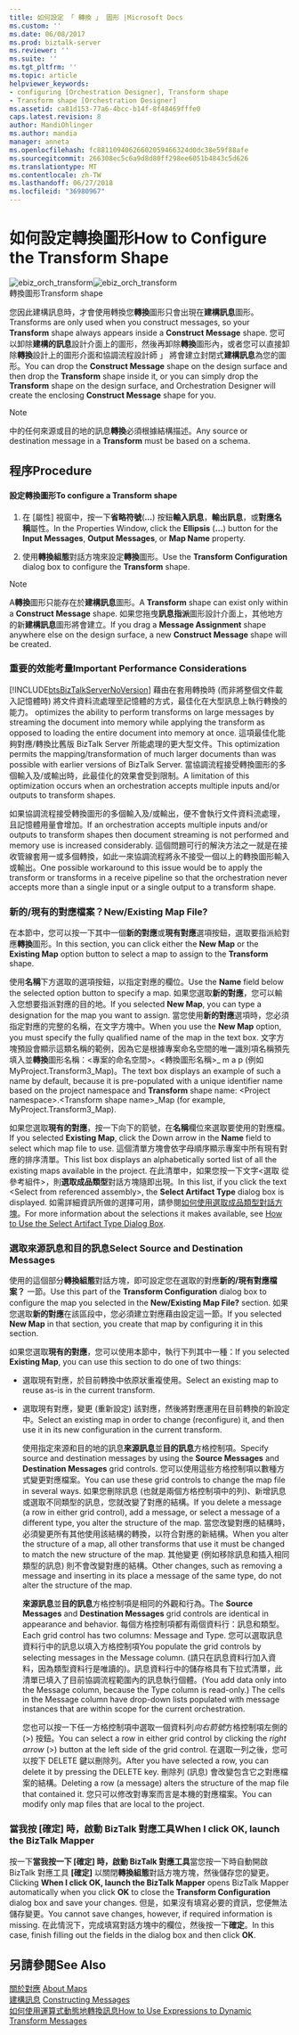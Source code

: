 ```yaml
---
title: 如何設定 「 轉換 」 圖形 |Microsoft Docs
ms.custom: ''
ms.date: 06/08/2017
ms.prod: biztalk-server
ms.reviewer: ''
ms.suite: ''
ms.tgt_pltfrm: ''
ms.topic: article
helpviewer_keywords:
- configuring [Orchestration Designer], Transform shape
- Transform shape [Orchestration Designer]
ms.assetid: ca81d153-77a6-4bcc-b14f-8f48469fffe0
caps.latest.revision: 8
author: MandiOhlinger
ms.author: mandia
manager: anneta
ms.openlocfilehash: fc88110940626602059466324d0dc38e59f88afe
ms.sourcegitcommit: 266308ec5c6a9d8d80ff298ee6051b4843c5d626
ms.translationtype: MT
ms.contentlocale: zh-TW
ms.lasthandoff: 06/27/2018
ms.locfileid: "36980967"
---
```

# <a name="how-to-configure-the-transform-shape"></a><span data-ttu-id="d8f59-102">如何設定轉換圖形</span><span class="sxs-lookup"><span data-stu-id="d8f59-102">How to Configure the Transform Shape</span></span>
<span data-ttu-id="d8f59-103">![](../core/media/ebiz-orch-transform.gif "ebiz_orch_transform")</span><span class="sxs-lookup"><span data-stu-id="d8f59-103">![](../core/media/ebiz-orch-transform.gif "ebiz_orch_transform")</span></span>  
<span data-ttu-id="d8f59-104">轉換圖形</span><span class="sxs-lookup"><span data-stu-id="d8f59-104">Transform shape</span></span>  
  
 <span data-ttu-id="d8f59-105">您因此建構訊息時，才會使用轉換您**轉換**圖形只會出現在**建構訊息**圖形。</span><span class="sxs-lookup"><span data-stu-id="d8f59-105">Transforms are only used when you construct messages, so your **Transform** shape always appears inside a **Construct Message** shape.</span></span> <span data-ttu-id="d8f59-106">您可以卸除**建構的訊息**設計介面上的圖形，然後再卸除**轉換**圖形內，或者您可以直接卸除**轉換**設計上的圖形介面和協調流程設計師 」 將會建立封閉式**建構訊息**為您的圖形。</span><span class="sxs-lookup"><span data-stu-id="d8f59-106">You can drop the **Construct Message** shape on the design surface and then drop the **Transform** shape inside it, or you can simply drop the **Transform** shape on the design surface, and Orchestration Designer will create the enclosing **Construct Message** shape for you.</span></span>  
  
> [!NOTE]
>  <span data-ttu-id="d8f59-107">中的任何來源或目的地的訊息**轉換**必須根據結構描述。</span><span class="sxs-lookup"><span data-stu-id="d8f59-107">Any source or destination message in a **Transform** must be based on a schema.</span></span>  
  
## <a name="procedure"></a><span data-ttu-id="d8f59-108">程序</span><span class="sxs-lookup"><span data-stu-id="d8f59-108">Procedure</span></span>  
  
#### <a name="to-configure-a-transform-shape"></a><span data-ttu-id="d8f59-109">設定轉換圖形</span><span class="sxs-lookup"><span data-stu-id="d8f59-109">To configure a Transform shape</span></span>  
  
1.  <span data-ttu-id="d8f59-110">在 [屬性] 視窗中，按一下**省略符號**(**...**) 按鈕**輸入訊息**，**輸出訊息**，或**對應名稱**屬性。</span><span class="sxs-lookup"><span data-stu-id="d8f59-110">In the Properties Window, click the **Ellipsis** (**...**) button for the **Input Messages**, **Output Messages**, or **Map Name** property.</span></span>  
  
2.  <span data-ttu-id="d8f59-111">使用**轉換組態**對話方塊來設定**轉換**圖形。</span><span class="sxs-lookup"><span data-stu-id="d8f59-111">Use the **Transform Configuration** dialog box to configure the **Transform** shape.</span></span>  
  
> [!NOTE]
>  <span data-ttu-id="d8f59-112">A**轉換**圖形只能存在於**建構訊息**圖形。</span><span class="sxs-lookup"><span data-stu-id="d8f59-112">A **Transform** shape can exist only within a **Construct Message** shape.</span></span> <span data-ttu-id="d8f59-113">如果您拖曳**訊息指派**圖形設計介面上，其他地方的新**建構訊息**圖形將會建立。</span><span class="sxs-lookup"><span data-stu-id="d8f59-113">If you drag a **Message Assignment** shape anywhere else on the design surface, a new **Construct Message** shape will be created.</span></span>  
  
### <a name="important-performance-considerations"></a><span data-ttu-id="d8f59-114">重要的效能考量</span><span class="sxs-lookup"><span data-stu-id="d8f59-114">Important Performance Considerations</span></span>  
 [!INCLUDE[btsBizTalkServerNoVersion](../includes/btsbiztalkservernoversion-md.md)]<span data-ttu-id="d8f59-115"> 藉由在套用轉換時 (而非將整個文件載入記憶體時) 將文件資料流處理至記憶體的方式，最佳化在大型訊息上執行轉換的能力。</span><span class="sxs-lookup"><span data-stu-id="d8f59-115"> optimizes the ability to perform transforms on large messages by streaming the document into memory while applying the transform as opposed to loading the entire document into memory at once.</span></span> <span data-ttu-id="d8f59-116">這項最佳化能夠對應/轉換比舊版 BizTalk Server 所能處理的更大型文件。</span><span class="sxs-lookup"><span data-stu-id="d8f59-116">This optimization permits the mapping/transformation of much larger documents than was possible with earlier versions of BizTalk Server.</span></span> <span data-ttu-id="d8f59-117">當協調流程接受轉換圖形的多個輸入及/或輸出時，此最佳化的效果會受到限制。</span><span class="sxs-lookup"><span data-stu-id="d8f59-117">A limitation of this optimization occurs when an orchestration accepts multiple inputs and/or outputs to transform shapes.</span></span>  
  
 <span data-ttu-id="d8f59-118">如果協調流程接受轉換圖形的多個輸入及/或輸出，便不會執行文件資料流處理，且記憶體用量會增加。</span><span class="sxs-lookup"><span data-stu-id="d8f59-118">If an orchestration accepts multiple inputs and/or outputs to transform shapes then document streaming is not performed and memory use is increased considerably.</span></span> <span data-ttu-id="d8f59-119">這個問題可行的解決方法之一就是在接收管線套用一或多個轉換，如此一來協調流程將永不接受一個以上的轉換圖形輸入或輸出。</span><span class="sxs-lookup"><span data-stu-id="d8f59-119">One possible workaround to this issue would be to apply the transform or transforms in a receive pipeline so that the orchestration never accepts more than a single input or a single output to a transform shape.</span></span>  
  
### <a name="newexisting-map-file"></a><span data-ttu-id="d8f59-120">新的/現有的對應檔案？</span><span class="sxs-lookup"><span data-stu-id="d8f59-120">New/Existing Map File?</span></span>  
 <span data-ttu-id="d8f59-121">在本節中，您可以按一下其中一個**新的對應**或**現有對應**選項按鈕，選取要指派給對應**轉換**圖形。</span><span class="sxs-lookup"><span data-stu-id="d8f59-121">In this section, you can click either the **New Map** or the **Existing Map** option button to select a map to assign to the **Transform** shape.</span></span>  
  
 <span data-ttu-id="d8f59-122">使用**名稱**下方選取的選項按鈕，以指定對應的欄位。</span><span class="sxs-lookup"><span data-stu-id="d8f59-122">Use the **Name** field below the selected option button to specify a map.</span></span> <span data-ttu-id="d8f59-123">如果您選取**新的對應**，您可以輸入您想要指派對應的目的地。</span><span class="sxs-lookup"><span data-stu-id="d8f59-123">If you selected **New Map**, you can type a designation for the map you want to assign.</span></span> <span data-ttu-id="d8f59-124">當您使用**新的對應**選項時，您必須指定對應的完整的名稱，在文字方塊中。</span><span class="sxs-lookup"><span data-stu-id="d8f59-124">When you use the **New Map** option, you must specify the fully qualified name of the map in the text box.</span></span> <span data-ttu-id="d8f59-125">文字方塊預設會顯示這類名稱的範例，因為它是根據專案命名空間的唯一識別項名稱預先填入並**轉換**圖形名稱：\<專案的命名空間\>。\<轉換圖形名稱\>_ m a p (例如 MyProject.Transform3_Map)。</span><span class="sxs-lookup"><span data-stu-id="d8f59-125">The text box displays an example of such a name by default, because it is pre-populated with a unique identifier name based on the project namespace and **Transform** shape name: \<Project namespace\>.\<Transform shape name\>_Map (for example, MyProject.Transform3_Map).</span></span>  
  
 <span data-ttu-id="d8f59-126">如果您選取**現有的對應**，按一下向下的箭號，在**名稱**欄位來選取要使用的對應檔。</span><span class="sxs-lookup"><span data-stu-id="d8f59-126">If you selected **Existing Map**, click the Down arrow in the **Name** field to select which map file to use.</span></span> <span data-ttu-id="d8f59-127">這個清單方塊會依字母順序顯示專案中所有現有對應的排序清單。</span><span class="sxs-lookup"><span data-stu-id="d8f59-127">This list box displays an alphabetically sorted list of all the existing maps available in the project.</span></span> <span data-ttu-id="d8f59-128">在此清單中，如果您按一下文字\<選取 從參考組件\>，則**選取成品類型**對話方塊隨即出現。</span><span class="sxs-lookup"><span data-stu-id="d8f59-128">In this list, if you click the text \<Select from referenced assembly\>, the **Select Artifact Type** dialog box is displayed.</span></span> <span data-ttu-id="d8f59-129">如需詳細資訊所做的選擇可用，請參閱[如何使用選取成品類型對話方塊](../core/how-to-use-the-select-artifact-type-dialog-box.md)。</span><span class="sxs-lookup"><span data-stu-id="d8f59-129">For more information about the selections it makes available, see [How to Use the Select Artifact Type Dialog Box](../core/how-to-use-the-select-artifact-type-dialog-box.md).</span></span>  
  
### <a name="select-source-and-destination-messages"></a><span data-ttu-id="d8f59-130">選取來源訊息和目的訊息</span><span class="sxs-lookup"><span data-stu-id="d8f59-130">Select Source and Destination Messages</span></span>  
 <span data-ttu-id="d8f59-131">使用的這個部分**轉換組態**對話方塊，即可設定您在選取的對應**新的/現有對應檔案？** 一節。</span><span class="sxs-lookup"><span data-stu-id="d8f59-131">Use this part of the **Transform Configuration** dialog box to configure the map you selected in the **New/Existing Map File?** section.</span></span> <span data-ttu-id="d8f59-132">如果您選取**新的對應**在該區段中，您必須建立對應藉由設定這一節。</span><span class="sxs-lookup"><span data-stu-id="d8f59-132">If you selected **New Map** in that section, you create that map by configuring it in this section.</span></span>  
  
 <span data-ttu-id="d8f59-133">如果您選取**現有的對應**，您可以使用本節中，執行下列其中一種：</span><span class="sxs-lookup"><span data-stu-id="d8f59-133">If you selected **Existing Map**, you can use this section to do one of two things:</span></span>  
  
- <span data-ttu-id="d8f59-134">選取現有對應，於目前轉換中依原狀重複使用。</span><span class="sxs-lookup"><span data-stu-id="d8f59-134">Select an existing map to reuse as-is in the current transform.</span></span>  
  
- <span data-ttu-id="d8f59-135">選取現有對應，變更 (重新設定) 該對應，然後將對應運用在目前轉換的新設定中。</span><span class="sxs-lookup"><span data-stu-id="d8f59-135">Select an existing map in order to change (reconfigure) it, and then use it in its new configuration in the current transform.</span></span>  
  
  <span data-ttu-id="d8f59-136">使用指定來源和目的地的訊息**來源訊息**並**目的訊息**方格控制項。</span><span class="sxs-lookup"><span data-stu-id="d8f59-136">Specify source and destination messages by using the **Source Messages** and **Destination Messages** grid controls.</span></span> <span data-ttu-id="d8f59-137">您可以使用這些方格控制項以數種方式變更對應檔案。</span><span class="sxs-lookup"><span data-stu-id="d8f59-137">You can use these grid controls to change the map file in several ways.</span></span> <span data-ttu-id="d8f59-138">如果您刪除訊息 (也就是兩個方格控制項中的列)、新增訊息或選取不同類型的訊息，您就改變了對應的結構。</span><span class="sxs-lookup"><span data-stu-id="d8f59-138">If you delete a message (a row in either grid control), add a message, or select a message of a different type, you alter the structure of the map.</span></span> <span data-ttu-id="d8f59-139">當您改變對應的結構時，必須變更所有其他使用該結構的轉換，以符合對應的新結構。</span><span class="sxs-lookup"><span data-stu-id="d8f59-139">When you alter the structure of a map, all other transforms that use it must be changed to match the new structure of the map.</span></span> <span data-ttu-id="d8f59-140">其他變更 (例如移除訊息和插入相同類型的訊息) 則不會改變對應的結構。</span><span class="sxs-lookup"><span data-stu-id="d8f59-140">Other changes, such as removing a message and inserting in its place a message of the same type, do not alter the structure of the map.</span></span>  
  
  <span data-ttu-id="d8f59-141">**來源訊息**並**目的訊息**方格控制項是相同的外觀和行為。</span><span class="sxs-lookup"><span data-stu-id="d8f59-141">The **Source Messages** and **Destination Messages** grid controls are identical in appearance and behavior.</span></span> <span data-ttu-id="d8f59-142">每個方格控制項都有兩個資料行：訊息和類型。</span><span class="sxs-lookup"><span data-stu-id="d8f59-142">Each grid control has two columns: Message and Type.</span></span> <span data-ttu-id="d8f59-143">您可以選取訊息資料行中的訊息以填入方格控制項</span><span class="sxs-lookup"><span data-stu-id="d8f59-143">You populate the grid controls by selecting messages in the Message column.</span></span> <span data-ttu-id="d8f59-144">(請只在訊息資料行加入資料，因為類型資料行是唯讀的)。訊息資料行中的儲存格具有下拉式清單，此清單已填入了目前協調流程範圍內的訊息執行個體。</span><span class="sxs-lookup"><span data-stu-id="d8f59-144">(You add data only into the Message column, because the Type column is read-only.) The cells in the Message column have drop-down lists populated with message instances that are within scope for the current orchestration.</span></span>  
  
  <span data-ttu-id="d8f59-145">您也可以按一下任一方格控制項中選取一個資料列*向右箭號*方格控制項左側的 (>) 按鈕。</span><span class="sxs-lookup"><span data-stu-id="d8f59-145">You can select a row in either grid control by clicking the *right arrow* (>) button at the left side of the grid control.</span></span> <span data-ttu-id="d8f59-146">在選取一列之後，您可以按下 DELETE 鍵以刪除列。</span><span class="sxs-lookup"><span data-stu-id="d8f59-146">After you have selected a row, you can delete it by pressing the DELETE key.</span></span> <span data-ttu-id="d8f59-147">刪除列 (訊息) 會改變包含它之對應檔案的結構。</span><span class="sxs-lookup"><span data-stu-id="d8f59-147">Deleting a row (a message) alters the structure of the map file that contained it.</span></span> <span data-ttu-id="d8f59-148">您只可以修改對專案而言是本機的對應檔案。</span><span class="sxs-lookup"><span data-stu-id="d8f59-148">You can modify only map files that are local to the project.</span></span>  
  
### <a name="when-i-click-ok-launch-the-biztalk-mapper"></a><span data-ttu-id="d8f59-149">當我按 [確定] 時，啟動 BizTalk 對應工具</span><span class="sxs-lookup"><span data-stu-id="d8f59-149">When I click OK, launch the BizTalk Mapper</span></span>  
 <span data-ttu-id="d8f59-150">按一下**當我按一下 [確定] 時，啟動 BizTalk 對應工具**當您按一下時自動開啟 BizTalk 對應工具 **[確定]** 以關閉**轉換組態**對話方塊方塊，然後儲存您的變更。</span><span class="sxs-lookup"><span data-stu-id="d8f59-150">Clicking **When I click OK, launch the BizTalk Mapper** opens BizTalk Mapper automatically when you click **OK** to close the **Transform Configuration** dialog box and save your changes.</span></span> <span data-ttu-id="d8f59-151">但是，如果沒有填寫必要的資訊，您便無法儲存變更。</span><span class="sxs-lookup"><span data-stu-id="d8f59-151">You cannot save changes, however, if required information is missing.</span></span> <span data-ttu-id="d8f59-152">在此情況下，完成填寫對話方塊中的欄位，然後按一下**確定**。</span><span class="sxs-lookup"><span data-stu-id="d8f59-152">In this case, finish filling out the fields in the dialog box and then click **OK**.</span></span>  
  
## <a name="see-also"></a><span data-ttu-id="d8f59-153">另請參閱</span><span class="sxs-lookup"><span data-stu-id="d8f59-153">See Also</span></span>  
 <span data-ttu-id="d8f59-154">[關於對應](../core/about-maps.md) </span><span class="sxs-lookup"><span data-stu-id="d8f59-154">[About Maps](../core/about-maps.md) </span></span>  
 <span data-ttu-id="d8f59-155">[建構訊息](../core/constructing-messages.md) </span><span class="sxs-lookup"><span data-stu-id="d8f59-155">[Constructing Messages](../core/constructing-messages.md) </span></span>  
 [<span data-ttu-id="d8f59-156">如何使用運算式動態地轉換訊息</span><span class="sxs-lookup"><span data-stu-id="d8f59-156">How to Use Expressions to Dynamic Transform Messages</span></span>](../core/how-to-use-expressions-to-dynamic-transform-messages.md)